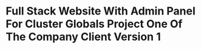 # Full Stack Website With Admin Panel  For Cluster Globals Project One Of The Company Client  Version 1
